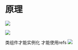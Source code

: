 # 原理

![](https://tva1.sinaimg.cn/large/007S8ZIlgy1geozbrcitqj30q60ffaan.jpg)

![](https://tva1.sinaimg.cn/large/007S8ZIlgy1geozbrcitqj30q60ffaan.jpg)


类组件才能实例化
才能使用refs
![](https://tva1.sinaimg.cn/large/007S8ZIlgy1geozrwvw9kj30kj05agmf.jpg)